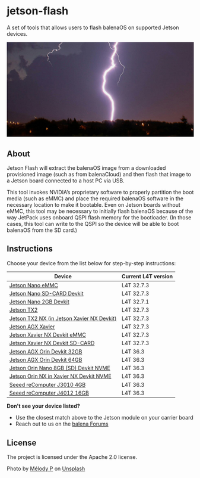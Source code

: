 # jetson-flash
A set of tools that allows users to flash balenaOS on supported Jetson devices.

<img src="flash.jpg">

## About
Jetson Flash will extract the balenaOS image from a downloaded provisioned image (such as from balenaCloud) and then flash that image to a Jetson board connected to a host PC via USB.

This tool invokes NVIDIA’s proprietary software to properly partition the boot media (such as eMMC) and place the required balenaOS software in the necessary location to make it bootable. Even on Jetson boards without eMMC, this tool may be necessary to initially flash balenaOS because of the way JetPack uses onboard QSPI flash memory for the bootloader. (In those cases, this tool can write to the QSPI so the device will be able to boot balenaOS from the SD card.)

## Instructions

Choose your device from the list below for step-by-step instructions:

|Device | Current L4T version |
|-------|---------------------|
|[Jetson Nano eMMC](./docs/jetson-nano-emmc.md) | L4T 32.7.3 |
|[Jetson Nano SD-CARD Devkit](./docs/jetson-nano.md) | L4T 32.7.3 |
|[Jetson Nano 2GB Devkit](./docs/jetson-nano-2gb-devkit.md) | L4T 32.7.1 |
|[Jetson TX2](./docs/jetson-tx2.md) | L4T 32.7.3 |
|[Jetson TX2 NX (in Jetson Xavier NX Devkit)](./docs/jetson-tx2-nx-devkit.md) | L4T 32.7.3 |
|[Jetson AGX Xavier](./docs/jetson-xavier.md) | L4T 32.7.3 |
|[Jetson Xavier NX Devkit eMMC](./docs/jetson-xavier-nx-devkit-emmc.md) | L4T 32.7.3 |
|[Jetson Xavier NX Devkit SD-CARD](./docs/jetson-xavier-nx-devkit.md) | L4T 32.7.3 |
|[Jetson AGX Orin Devkit 32GB](./docs/jetson-agx-orin-devkit.md) | L4T 36.3 | 
|[Jetson AGX Orin Devkit 64GB](./docs/jetson-agx-orin-devkit-64gb.md) | L4T 36.3 |
|[Jetson Orin Nano 8GB (SD) Devkit NVME](./docs/jetson-orin-nano-devkit-nvme.md) | L4T 36.3 |
|[Jetson Orin NX in Xavier NX Devkit NVME](./docs/jetson-orin-nx-xavier-nx-devkit.md) | L4T 36.3 |
|[Seeed reComputer J3010 4GB](./docs/jetson-orin-nano-seeed-j3010.md) | L4T 36.3 |
|[Seeed reComputer J4012 16GB](./docs/jetson-orin-nx-seeed-j4012.md) | L4T 36.3 |

**Don't see your device listed?**
- Use the closest match above to the Jetson module on your carrier board
- Reach out to us on the [balena Forums](https://forums.balena.io/c/share-questions-or-issues-about-balena-jetson-flash-which-is-a-tool-that-allows-users-to-flash-balenaos-on-nvidia-jetson-devices/95)
  
License
-------

The project is licensed under the Apache 2.0 license.

Photo by <a href="https://unsplash.com/@melodyp?utm_content=creditCopyText&utm_medium=referral&utm_source=unsplash">Mélody P</a> on <a href="https://unsplash.com/photos/thunder-through-field-wFN9B3s_iik?utm_content=creditCopyText&utm_medium=referral&utm_source=unsplash">Unsplash</a>

